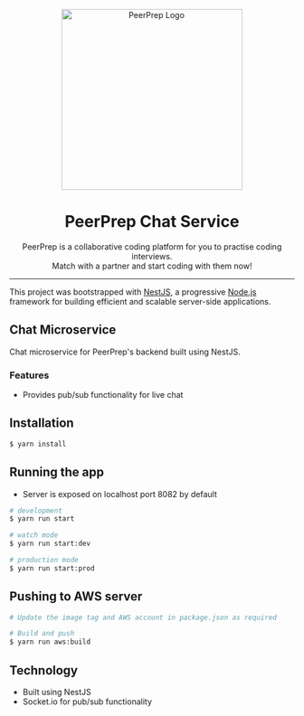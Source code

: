 <p align="center">
  <img src="../../frontend/build/peerprep.svg" width="320" alt="PeerPrep Logo" />
</p>
<h1 align="center">PeerPrep Chat Service</h1>
<p align="center">PeerPrep is a collaborative coding platform for you to practise coding interviews. <br/>Match with a partner and start coding with them now!</p>

---

This project was bootstrapped with [NestJS](https://nestjs.com/), a progressive <a href="http://nodejs.org" target="_blank">Node.js</a> framework for building efficient and scalable server-side applications.</p>

## Chat Microservice

Chat microservice for PeerPrep's backend built using NestJS. 

### Features
* Provides pub/sub functionality for live chat

## Installation

```bash
$ yarn install
```

## Running the app
* Server is exposed on localhost port 8082 by default
```bash
# development
$ yarn run start

# watch mode
$ yarn run start:dev

# production mode
$ yarn run start:prod
```

## Pushing to AWS server

```bash
# Update the image tag and AWS account in package.json as required

# Build and push
$ yarn run aws:build
```

## Technology
* Built using NestJS
* Socket.io for pub/sub functionality